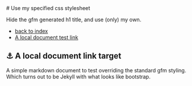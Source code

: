 <link href="css/my_css.css" rel="stylesheet"/>
<!-- cSpell:enable -->
# Use my specified css stylesheet

Hide the gfm generated h1 title, and use (only) my own.

* [back to index](index.html)
* [A local document test link](#link_test)

<!--
* [Link](#link_link)
## <a name="link_link">⚓</a> Link
-->

## <a class="anchor" name="link_test">⚓</a> A local document link target

A simple markdown document to test overriding the standard gfm styling.  Which turns out to be Jekyll with what looks like bootstrap.

<!-- cSpell:disable -->
<!-- cSpell:enable -->
<!--
# cSpell:disable
# cSpell:enable
cSpell:words
cSpell:ignore
c Spell:enableCompoundWords
-->
